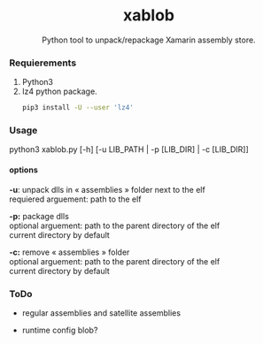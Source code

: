 <div align="center">
  <h1 align="center">xablob</h1>
  <p align="center">
    Python tool to unpack/repackage Xamarin assembly store.
  </p>
</div>

### Requierements
1. Python3
2. lz4 python package.
   ```bash
   pip3 install -U --user 'lz4'
   ```

### Usage
python3 xablob.py [-h] [-u LIB_PATH | -p [LIB_DIR] | -c [LIB_DIR]]


#### options<br>
<strong>-u</strong>:
unpack dlls in « assemblies » folder next to the elf<br>
requiered arguement: path to the elf


<strong>-p:</strong>
package dlls<br>
 optional arguement: path to the parent directory of the elf<br>
 current directory by default

<strong>-c:</strong>
remove « assemblies » folder<br>
optional arguement: path to the parent directory of the elf<br>
current directory by default


### ToDo
- regular assemblies and satellite assemblies

- runtime config blob?
